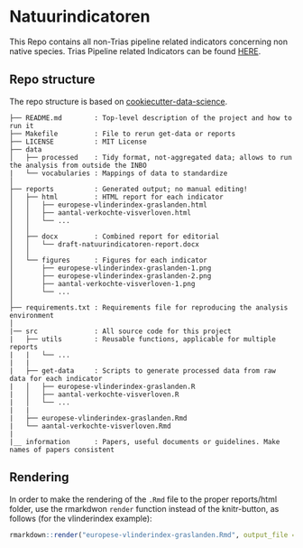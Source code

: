 # Natuurindicatoren
This Repo contains all non-Trias pipeline related indicators concerning non native species. Trias Pipeline related Indicators can be found [HERE](https://github.com/trias-project/indicators).

## Repo structure

The repo structure is based on [cookiecutter-data-science](https://github.com/drivendata/cookiecutter-data-science).

    ├── README.md        : Top-level description of the project and how to run it
    ├── Makefile         : File to rerun get-data or reports
    ├── LICENSE          : MIT License
    ├── data
    │   ├── processed    : Tidy format, not-aggregated data; allows to run the analysis from outside the INBO
    |   └── vocabularies : Mappings of data to standardize
    │
    ├── reports          : Generated output; no manual editing!
    │   ├── html         : HTML report for each indicator
    │   │   ├── europese-vlinderindex-graslanden.html
    │   │   ├── aantal-verkochte-visverloven.html
    │   │   └── ...
    │   │
    │   ├── docx         : Combined report for editorial
    │   │   └── draft-natuurindicatoren-report.docx
    │   │
    │   └── figures      : Figures for each indicator
    │       ├── europese-vlinderindex-graslanden-1.png
    │       ├── europese-vlinderindex-graslanden-2.png
    │       ├── aantal-verkochte-visverloven-1.png
    │       └── ...
    │
    ├── requirements.txt : Requirements file for reproducing the analysis environment
    │
    |── src              : All source code for this project
    |   ├── utils        : Reusable functions, applicable for multiple reports 
    |   |   └── ...
    |   |
    |   ├── get-data     : Scripts to generate processed data from raw data for each indicator
    |   │   ├── europese-vlinderindex-graslanden.R
    |   │   ├── aantal-verkochte-visverloven.R
    |   │   └── ...
    |   |
    |   ├── europese-vlinderindex-graslanden.Rmd 
    |   └── aantal-verkochte-visverloven.Rmd
    |
    |__ information      : Papers, useful documents or guidelines. Make names of papers consistent
    
    
    
## Rendering

In order to make the rendering of the `.Rmd` file to the proper reports/html folder, use the rmarkdwon `render` function instead of the knitr-button, as follows (for the vlinderindex example):

```R
rmarkdown::render("europese-vlinderindex-graslanden.Rmd", output_file = "../reports/html/europese-vlinderindex-graslanden.html") 
```

